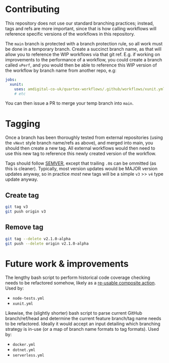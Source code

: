 # Contributing

This repository does not use our standard branching practices; instead, tags and refs are more important, since that is how calling workflows will reference specific versions of the workflows in this repository.

The `main` branch is protected with a branch protection rule, so all work must be done in a temporary branch. Create a succinct branch name, as that will allow you to reference the WIP workflows via that git ref. E.g. if working on improvements to the performance of a workflow, you could create a branch called `vPerf`, and you would then be able to reference this WIP version of the workflow by branch name from another repo, e.g:

```yml
jobs:
  xunit:
    uses: amdigital-co-uk/quartex-workflows/.github/workflows/xunit.yml@vPerf
    # etc
```

You can then issue a PR to merge your temp branch into `main`.

# Tagging

Once a branch has been thoroughly tested from external repositories (using the `vNext` style branch name/refs as above), and merged into main, you should then create a new tag. All external workflows would then need to use this new tag to reference this newly created version of the workflow.

Tags should follow [SEMVER](https://semver.org/), except that trailing `.0`s can be ommitted (as this is cleaner). Typically, most version updates would be MAJOR version updates anyway, so in practice _most_ new tags will be a simple `v3` >> `v4` type update anyway.

## Create tag

```sh
git tag v3
git push origin v3
```

## Remove tag

```sh
git tag --delete v2.1.0-alpha
git push --delete origin v2.1.0-alpha
```

# Future work & improvements

The lengthy bash script to perform historical code coverage checking needs to be refactored somehow, likely as a [re-usable composite action](https://docs.github.com/en/actions/creating-actions/creating-a-composite-action). Used by:

* `node-tests.yml`
* `xunit.yml`

Likewise, the (slightly shorter) bash script to parse current GitHub branch/ref/head and determine the current feature branch/tag name needs to be refactored. Ideally it would accept an input detailing which branching strategy is in-use (or a map of branch name formats to tag formats). Used by:

* `docker.yml`
* `dotnet.yml`
* `serverless.yml`